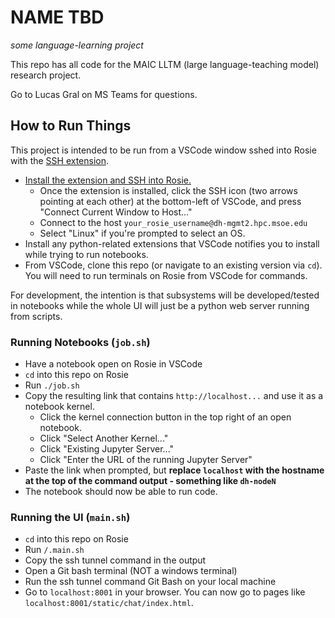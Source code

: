 NAME TBD
===
*some language-learning project*

This repo has all code for the MAIC LLTM (large language-teaching model) research project.

Go to Lucas Gral on MS Teams for questions.

## How to Run Things

This project is intended to be run from a VSCode window sshed into Rosie with the [SSH extension](https://marketplace.visualstudio.com/items?itemName=ms-vscode-remote.remote-ssh).

- [Install the extension and SSH into Rosie.](https://msoe-maic.com/library?nav=Articles&article=6-rosie-ssh)
  - Once the extension is installed, click the SSH icon (two arrows pointing at each other) at the bottom-left of VSCode, and press "Connect Current Window to Host..."
  - Connect to the host `your_rosie_username@dh-mgmt2.hpc.msoe.edu`
  - Select "Linux" if you're prompted to select an OS.
- Install any python-related extensions that VSCode notifies you to install while trying to run notebooks.
- From VSCode, clone this repo (or navigate to an existing version via `cd`). You will need to run terminals on Rosie from VSCode for commands.

For development, the intention is that subsystems will be developed/tested in notebooks while the whole UI will just be a python web server running from scripts.

### Running Notebooks (`job.sh`)

- Have a notebook open on Rosie in VSCode
- `cd` into this repo on Rosie
- Run `./job.sh`
- Copy the resulting link that contains `http://localhost...` and use it as a notebook kernel.
  - Click the kernel connection button in the top right of an open notebook.
  - Click "Select Another Kernel..."
  - Click "Existing Jupyter Server..."
  - Click "Enter the URL of the running Jupyter Server"
- Paste the link when prompted, but **replace `localhost` with the hostname at the top of the command output - something like `dh-nodeN`**
- The notebook should now be able to run code.

### Running the UI (`main.sh`)

- `cd` into this repo on Rosie
- Run `/.main.sh`
- Copy the ssh tunnel command in the output
- Open a Git bash terminal (NOT a windows terminal)
- Run the ssh tunnel command Git Bash on your local machine
- Go to `localhost:8001` in your browser. You can now go to pages like `localhost:8001/static/chat/index.html`.

